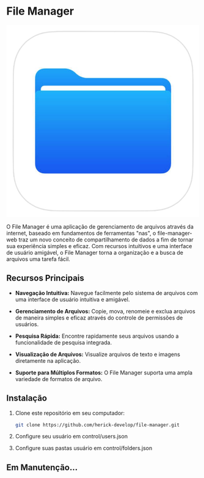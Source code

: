 # File Manager

![File Manager Logo](logo.png)

O File Manager é uma aplicação de gerenciamento de arquivos através da internet, baseado em fundamentos de ferramentas "nas", o file-manager-web traz um novo conceito de compartilhamento de dados a fim de tornar sua experiência simples e eficaz. Com recursos intuitivos e uma interface de usuário amigável, o File Manager torna a organização e a busca de arquivos uma tarefa fácil.

## Recursos Principais

- **Navegação Intuitiva:** Navegue facilmente pelo sistema de arquivos com uma interface de usuário intuitiva e amigável.

- **Gerenciamento de Arquivos:** Copie, mova, renomeie e exclua arquivos de maneira simples e eficaz através do controle de permissões de usuários.

- **Pesquisa Rápida:** Encontre rapidamente seus arquivos usando a funcionalidade de pesquisa integrada.

- **Visualização de Arquivos:** Visualize arquivos de texto e imagens diretamente na aplicação.

- **Suporte para Múltiplos Formatos:** O File Manager suporta uma ampla variedade de formatos de arquivo.

## Instalação

1. Clone este repositório em seu computador:
   ```sh
   git clone https://github.com/herick-develop/file-manager.git

2. Configure seu usuário em control/users.json
   
3. Configure suas pastas usuário em control/folders.json
## Em Manutenção...
